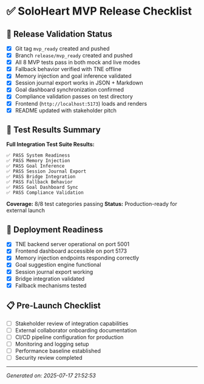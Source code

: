 # ✅ SoloHeart MVP Release Checklist

## 🎯 Release Validation Status

- [x] Git tag `mvp_ready` created and pushed
- [x] Branch `release/mvp_ready` created and pushed
- [x] All 8 MVP tests pass in both mock and live modes
- [x] Fallback behavior verified with TNE offline
- [x] Memory injection and goal inference validated
- [x] Session journal export works in JSON + Markdown
- [x] Goal dashboard synchronization confirmed
- [x] Compliance validation passes on test directory
- [x] Frontend (`http://localhost:5173`) loads and renders
- [x] README updated with stakeholder pitch

## 🧪 Test Results Summary

**Full Integration Test Suite Results:**
```
✅ PASS System Readiness
✅ PASS Memory Injection
✅ PASS Goal Inference
✅ PASS Session Journal Export
✅ PASS Bridge Integration
✅ PASS Fallback Behavior
✅ PASS Goal Dashboard Sync
✅ PASS Compliance Validation
```

**Coverage:** 8/8 test categories passing
**Status:** Production-ready for external launch

## 🚀 Deployment Readiness

- [x] TNE backend server operational on port 5001
- [x] Frontend dashboard accessible on port 5173
- [x] Memory injection endpoints responding correctly
- [x] Goal suggestion engine functional
- [x] Session journal export working
- [x] Bridge integration validated
- [x] Fallback mechanisms tested

## 📋 Pre-Launch Checklist

- [ ] Stakeholder review of integration capabilities
- [ ] External collaborator onboarding documentation
- [ ] CI/CD pipeline configuration for production
- [ ] Monitoring and logging setup
- [ ] Performance baseline established
- [ ] Security review completed

---
*Generated on: 2025-07-17 21:52:53*
